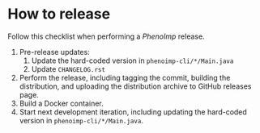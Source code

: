 # How to release

Follow this checklist when performing a *PhenoImp* release.

1. Pre-release updates:
   1. Update the hard-coded version in `phenoimp-cli/*/Main.java`
   2. Update `CHANGELOG.rst`
2. Perform the release, including tagging the commit, building the distribution, and uploading the distribution archive to GitHub releases page.
3. Build a Docker container.
4. Start next development iteration, including updating the hard-coded version in `phenoimp-cli/*/Main.java`.
